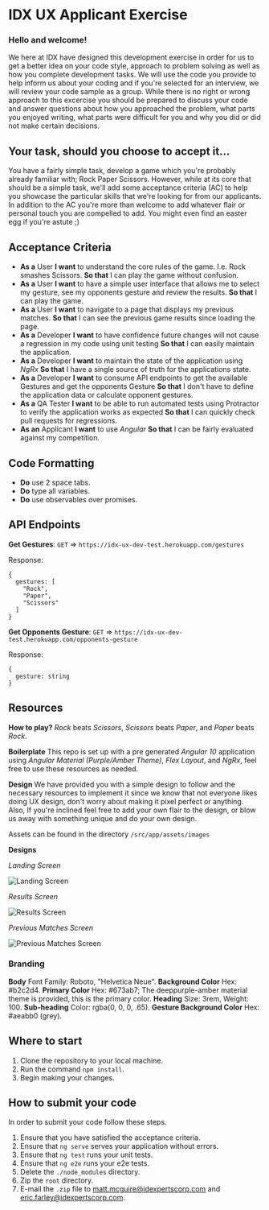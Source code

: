 # IDX UX Applicant Exercise

### Hello and welcome!

We here at IDX have designed this development exercise in order for us to get a better idea on your code style, approach to problem solving as well as how you complete development tasks. We will use the code you provide to help inform us about your coding and if you're selected for an interview, we will review your code sample as a group. While there is no right or wrong approach to this excercise you should be prepared to discuss your code and answer questions about how you approached the problem, what parts you enjoyed writing, what parts were difficult for you and why you did or did not make certain decisions.

## Your task, should you choose to accept it...

You have a fairly simple task, develop a game which you're probably already familiar with; Rock Paper Scissors. However, while at its core that should be a simple task, we'll add some acceptance criteria (AC) to help you showcase the particular skills that we're looking for from our applicants. In addition to the AC you're more than welcome to add whatever flair or personal touch you are compelled to add. You might even find an easter egg if you're astute ;)

## Acceptance Criteria

- **As a** User **I want** to understand the core rules of the game. I.e. Rock smashes Scissors. **So that** I can play the game without confusion.
- **As a** User **I want** to have a simple user interface that allows me to select my gesture, see my opponents gesture and review the results. **So that** I can play the game.
- **As a** User **I want** to navigate to a page that displays my previous matches. **So that** I can see the previous game results since loading the page.
- **As a** Developer **I want** to have confidence future changes will not cause a regression in my code using unit testing **So that** I can easily maintain the application.
- **As a** Developer **I want** to maintain the state of the application using _NgRx_ **So that** I have a single source of truth for the applications state.
- **As a** Developer **I want** to consume API endpoints to get the available Gestures and get the opponents Gesture **So that** I don't have to define the application data or calculate opponent gestures.
- **As a** QA Tester **I want** to be able to run automated tests using Protractor to verify the application works as expected **So that** I can quickly check pull requests for regressions.
- **As an** Applicant **I want** to use _Angular_ **So that** I can be fairly evaluated against my competition.

## Code Formatting

- **Do** use 2 space tabs.
- **Do** type all variables.
- **Do** use observables over promises.

## API Endpoints

**Get Gestures**: `GET` => `https://idx-ux-dev-test.herokuapp.com/gestures`

Response:

    {
      gestures: [
        "Rock",
        "Paper",
        "Scissors"
      ]
    }

**Get Opponents Gesture**: `GET` => `https://idx-ux-dev-test.herokuapp.com/opponents-gesture`

Response:

    {
      gesture: string
    }

## Resources

**How to play?** _Rock_ beats _Scissors_, _Scissors_ beats _Paper_, and _Paper_ beats _Rock_.

**Boilerplate** This repo is set up with a pre generated _Angular 10_ application using _Angular Material (Purple/Amber Theme)_, _Flex Layout_, and _NgRx_, feel free to use these resources as needed.

**Design** We have provided you with a simple design to follow and the necessary resources to implement it since we know that not everyone likes doing UX design, don't worry about making it pixel perfect or anything. Also, If you're inclined feel free to add your own flair to the design, or blow us away with something unique and do your own design.

Assets can be found in the directory `/src/app/assets/images`

**Designs**

_Landing Screen_

![Landing Screen](https://idx-ux-dev-test.s3-us-west-2.amazonaws.com/image+(8).png)

_Results Screen_

![Results Screen](https://idx-ux-dev-test.s3-us-west-2.amazonaws.com/image+(9).png)

_Previous Matches Screen_

![Previous Matches Screen](https://idx-ux-dev-test.s3-us-west-2.amazonaws.com/Screen+Shot+2020-11-04+at+10.19.51+AM.png)

### Branding 

**Body** Font Family: Roboto, "Helvetica Neue". 
**Background Color** Hex: #b2c2d4. 
**Primary Color** Hex: #673ab7; The deeppurple-amber material theme is provided, this is the primary color. 
**Heading** Size: 3rem, Weight: 100. 
**Sub-heading** Color: rgba(0, 0, 0, .65). 
**Gesture Background Color** Hex: #aeabb0 (grey). 

## Where to start

1. Clone the repository to your local machine.
1. Run the command `npm install`.
1. Begin making your changes.

## How to submit your code

In order to submit your code follow these steps.

1. Ensure that you have satisfied the acceptance criteria.
1. Ensure that `ng serve` serves your application without errors.
1. Ensure that `ng test` runs your unit tests.
1. Ensure that `ng e2e` runs your e2e tests.
1. Delete the `./node_modules` directory.
1. Zip the `root` directory.
1. E-mail the `.zip` file to matt.mcguire@idexpertscorp.com and eric.farley@idexpertscorp.com.